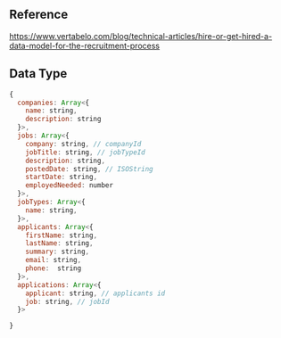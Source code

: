 ## Reference

https://www.vertabelo.com/blog/technical-articles/hire-or-get-hired-a-data-model-for-the-recruitment-process

## Data Type

```js
{
  companies: Array<{
    name: string,
    description: string
  }>,
  jobs: Array<{
    company: string, // companyId
    jobTitle: string, // jobTypeId
    description: string,
    postedDate: string, // ISOString
    startDate: string,
    employedNeeded: number
  }>,
  jobTypes: Array<{
    name: string,
  }>,
  applicants: Array<{
    firstName: string,
    lastName: string,
    summary: string,
    email: string,
    phone:  string
  }>,
  applications: Array<{
    applicant: string, // applicants id
    job: string, // jobId
  }>

}
```
